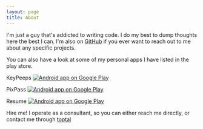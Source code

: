 ```yaml
---
layout: page
title: About
---
```


I'm just a guy that's addicted to writing code. I do my best to dump thoughts here the best I can. I'm also on [GitHub](https://github.com/vijaysharm) if you ever want to reach out to me about any specific projects.

You can also have a look at some of my personal apps I have listed in the play store.

KeyPeeps
[![Android app on Google Play](https://developer.android.com/images/brand/en_app_rgb_wo_60.png)](https://play.google.com/store/apps/details?id=ca.vijaysharma.contacts)

PixPass
[![Android app on Google Play](https://developer.android.com/images/brand/en_app_rgb_wo_60.png)](https://play.google.com/store/apps/details?id=ca.vijaysharma.password)

Resume
[![Android app on Google Play](https://developer.android.com/images/brand/en_app_rgb_wo_60.png)](https://play.google.com/store/apps/details?id=ca.vijaysharma.resume)

Hire me!
I operate as a consultant, so you can either reach me directly, or contact me through [toptal](http://www.toptal.com/android#it-pushes-me)